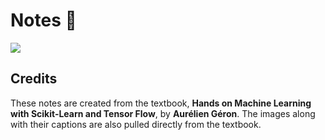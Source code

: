 # Notes :rocket:

![](https://img.shields.io/github/repo-size/daspeks/machine-learning-notes)

## Credits
These notes are created from the textbook, **Hands on Machine Learning with Scikit-Learn and Tensor Flow**, by **Aurélien Géron**. The images along with their captions are also pulled directly from the textbook.
